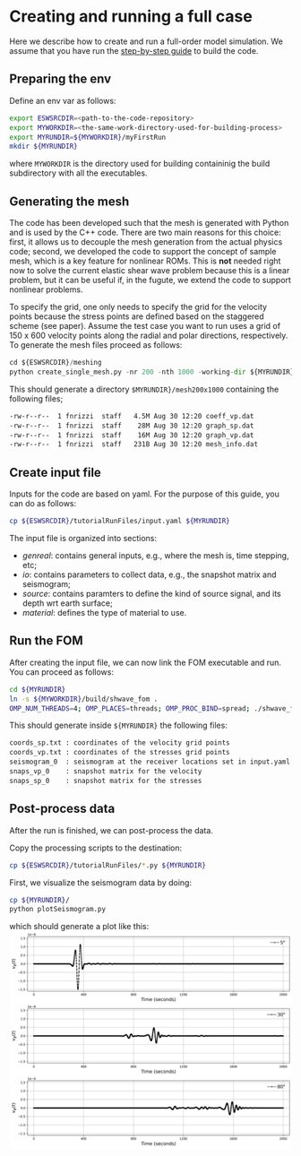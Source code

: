 
# Creating and running a full case
Here we describe how to create and run a full-order model simulation.
We assume that you have run the [step-by-step guide](./docs/build.md) to build the code.

## Preparing the env
Define an env var as follows:
```bash
export ESWSRCDIR=<path-to-the-code-repository>
export MYWORKDIR=<the-same-work-directory-used-for-building-process>
export MYRUNDIR=${MYWORKDIR}/myFirstRun
mkdir ${MYRUNDIR}
```
where `MYWORKDIR` is the directory used for building containinig the
build subdirectory with all the executables.


## Generating the mesh
The code has been developed such that the mesh is generated with Python
and is used by the C++ code. There are two main reasons for this choice:
first, it allows us to decouple the mesh generation from the actual physics code;
second, we developed the code to support the concept of sample mesh,
which is a key feature for nonlinear ROMs. This is **not** needed right now
to solve the current elastic shear wave problem because this is a linear problem,
but it can be useful if, in the fugute, we extend the code to support nonlinear problems.

To specify the grid, one only needs to specify the grid for the velocity points because
the stress points are defined based on the staggered scheme (see paper).
Assume the test case you want to run uses a grid of 150 x 600 velocity points
along the radial and polar directions, respectively.
To generate the mesh files proceed as follows:
```python
cd ${ESWSRCDIR}/meshing
python create_single_mesh.py -nr 200 -nth 1000 -working-dir ${MYRUNDIR}
```
This should generate a directory `$MYRUNDIR}/mesh200x1000`
containing the following files;
```bash
-rw-r--r--  1 fnrizzi  staff   4.5M Aug 30 12:20 coeff_vp.dat
-rw-r--r--  1 fnrizzi  staff    28M Aug 30 12:20 graph_sp.dat
-rw-r--r--  1 fnrizzi  staff    16M Aug 30 12:20 graph_vp.dat
-rw-r--r--  1 fnrizzi  staff   231B Aug 30 12:20 mesh_info.dat
```

## Create input file
Inputs for the code are based on yaml.
For the purpose of this guide, you can do as follows:
```bash
cp ${ESWSRCDIR}/tutorialRunFiles/input.yaml ${MYRUNDIR}
```
The input file is organized into sections:
- *genreal*: contains general inputs, e.g., where the mesh is, time stepping, etc;
- *io*: contains parameters to collect data, e.g., the snapshot matrix and seismogram;
- *source*: contains paramters to define the kind of source signal, and its depth wrt earth surface;
- *material*: defines the type of material to use.


## Run the FOM
After creating the input file, we can now link the FOM executable and run.
You can proceed as follows:
```bash
cd ${MYRUNDIR}
ln -s ${MYWORKDIR}/build/shwave_fom .
OMP_NUM_THREADS=4; OMP_PLACES=threads; OMP_PROC_BIND=spread; ./shwave_fom input.yaml
```
This should generate inside `${MYRUNDIR}` the following files:
```bash
coords_sp.txt : coordinates of the velocity grid points
coords_vp.txt : coordinates of the stresses grid points
seismogram_0  : seismogram at the receiver locations set in input.yaml
snaps_vp_0    : snapshot matrix for the velocity
snaps_sp_0    : snapshot matrix for the stresses
```

## Post-process data
After the run is finished, we can post-process the data.

Copy the processing scripts to the destination:
```bash
cp ${ESWSRCDIR}/tutorialRunFiles/*.py ${MYRUNDIR}
```

First, we visualize the seismogram data by doing:
```bash
cp ${MYRUNDIR}/
python plotSeismogram.py
```
which should generate a plot like this:
![image](./tutorialRunFiles/seismogram.png)
